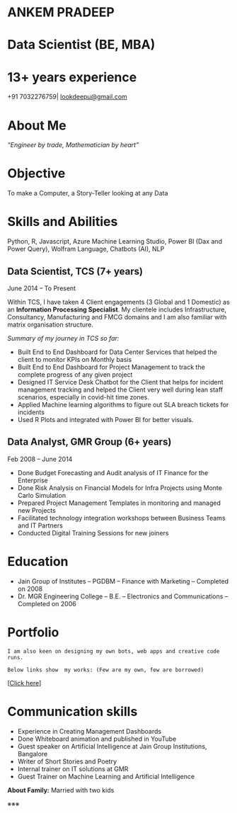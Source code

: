 # ANKEM PRADEEP


# Data Scientist (BE, MBA)    


# 13+ years experience

+91 7032276759| lookdeepu@gmail.com


# About Me

_“Engineer by trade, Mathematician by heart”_

# Objective

To make a Computer, a Story-Teller looking at any Data


# Skills and Abilities

Python, R, Javascript, Azure Machine Learning Studio, Power BI (Dax and Power Query), Wolfram Language, Chatbots (AI), NLP


## Data Scientist, TCS (7+ years)	

June 2014 – To Present

Within TCS, I have taken 4 Client engagements (3 Global and 1 Domestic) as an **Information Processing Specialist**. My clientele includes Infrastructure, Consultancy, Manufacturing and FMCG domains and I am also familiar with matrix organisation structure. 

_Summary of my journey in TCS so far:_

* Built End to End Dashboard for Data Center Services that helped the client to monitor KPIs on Monthly basis 
* Built End to End Dashboard for Project Management to track the complete progress of any given project
* Designed IT Service Desk Chatbot for the Client that helps for incident management tracking and helped the Client very well during lean staff scenarios, especially in covid-hit time zones.  
* Applied Machine learning algorithms to figure out SLA breach tickets for incidents
* Used R Plots and integrated with Power BI for better visuals. 


## Data Analyst, GMR Group (6+ years)
Feb 2008 – June 2014

* Done Budget Forecasting and Audit analysis of IT Finance for the Enterprise
* Done Risk Analysis on Financial Models for Infra Projects using Monte Carlo Simulation
* Prepared Project Management Templates in monitoring and managed new Projects 
* Facilitated technology integration workshops between Business Teams and IT Partners 
* Conducted Digital Training Sessions for new joiners


# Education

* Jain Group of Institutes – PGDBM – Finance with Marketing – Completed on 2008 
* Dr. MGR Engineering College – B.E. – Electronics and Communications – Completed on 2006


# Portfolio


```
I am also keen on designing my own bots, web apps and creative code runs.

Below links show  my works: (Few are my own, few are borrowed)
```


[[Click here](https://sites.google.com/view/robotic-future/portfolio)]


# Communication skills


* Experience in Creating Management Dashboards
* Done Whiteboard animation and published in YouTube
* Guest speaker on Artificial Intelligence at Jain Group Institutions, Bangalore
* Writer of Short Stories and Poetry
* Internal trainer on IT solutions at GMR
* Guest Trainer on Machine Learning and Artificial Intelligence


**About Family:** Married with two kids

※※※
